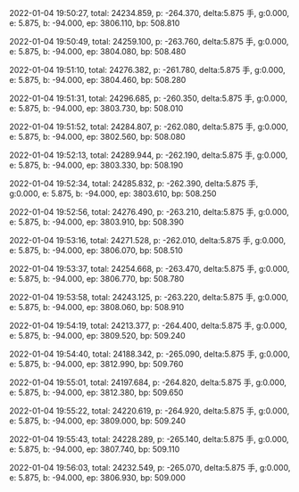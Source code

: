 2022-01-04 19:50:27, total: 24234.859, p: -264.370, delta:5.875 手, g:0.000, e: 5.875, b: -94.000, ep: 3806.110, bp: 508.810

2022-01-04 19:50:49, total: 24259.100, p: -263.760, delta:5.875 手, g:0.000, e: 5.875, b: -94.000, ep: 3804.080, bp: 508.480

2022-01-04 19:51:10, total: 24276.382, p: -261.780, delta:5.875 手, g:0.000, e: 5.875, b: -94.000, ep: 3804.460, bp: 508.280

2022-01-04 19:51:31, total: 24296.685, p: -260.350, delta:5.875 手, g:0.000, e: 5.875, b: -94.000, ep: 3803.730, bp: 508.010

2022-01-04 19:51:52, total: 24284.807, p: -262.080, delta:5.875 手, g:0.000, e: 5.875, b: -94.000, ep: 3802.560, bp: 508.080

2022-01-04 19:52:13, total: 24289.944, p: -262.190, delta:5.875 手, g:0.000, e: 5.875, b: -94.000, ep: 3803.330, bp: 508.190

2022-01-04 19:52:34, total: 24285.832, p: -262.390, delta:5.875 手, g:0.000, e: 5.875, b: -94.000, ep: 3803.610, bp: 508.250

2022-01-04 19:52:56, total: 24276.490, p: -263.210, delta:5.875 手, g:0.000, e: 5.875, b: -94.000, ep: 3803.910, bp: 508.390

2022-01-04 19:53:16, total: 24271.528, p: -262.010, delta:5.875 手, g:0.000, e: 5.875, b: -94.000, ep: 3806.070, bp: 508.510

2022-01-04 19:53:37, total: 24254.668, p: -263.470, delta:5.875 手, g:0.000, e: 5.875, b: -94.000, ep: 3806.770, bp: 508.780

2022-01-04 19:53:58, total: 24243.125, p: -263.220, delta:5.875 手, g:0.000, e: 5.875, b: -94.000, ep: 3808.060, bp: 508.910

2022-01-04 19:54:19, total: 24213.377, p: -264.400, delta:5.875 手, g:0.000, e: 5.875, b: -94.000, ep: 3809.520, bp: 509.240

2022-01-04 19:54:40, total: 24188.342, p: -265.090, delta:5.875 手, g:0.000, e: 5.875, b: -94.000, ep: 3812.990, bp: 509.760

2022-01-04 19:55:01, total: 24197.684, p: -264.820, delta:5.875 手, g:0.000, e: 5.875, b: -94.000, ep: 3812.380, bp: 509.650

2022-01-04 19:55:22, total: 24220.619, p: -264.920, delta:5.875 手, g:0.000, e: 5.875, b: -94.000, ep: 3809.000, bp: 509.240

2022-01-04 19:55:43, total: 24228.289, p: -265.140, delta:5.875 手, g:0.000, e: 5.875, b: -94.000, ep: 3807.740, bp: 509.110

2022-01-04 19:56:03, total: 24232.549, p: -265.070, delta:5.875 手, g:0.000, e: 5.875, b: -94.000, ep: 3806.930, bp: 509.000
